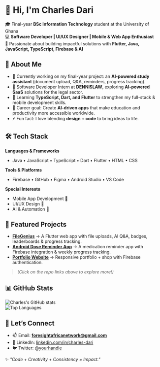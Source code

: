 # 👋 Hi, I'm Charles Dari

🎓 Final-year **BSc Information Technology** student at the University of Ghana  
💻 **Software Developer | UI/UX Designer | Mobile & Web App Enthusiast**  
🚀 Passionate about building impactful solutions with **Flutter, Java, JavaScript, TypeScript, Firebase & AI**  

## 🌟 About Me
- 🔭 Currently working on my final-year project: an **AI-powered study assistant** (document upload, Q&A, reminders, progress tracking).
- 💼 Software Developer Intern at **DENNISLAW**, exploring **AI-powered SaaS** solutions for the legal sector.
- 🌱 Learning **TypeScript, Dart, and Flutter** to strengthen my full-stack & mobile development skills.
- 🎯 Career goal: Create **AI-driven apps** that make education and productivity more accessible worldwide.
- ⚡ Fun fact: I love blending **design + code** to bring ideas to life.

## 🛠️ Tech Stack
**Languages & Frameworks**  
- Java • JavaScript • TypeScript • Dart • Flutter • HTML • CSS  

**Tools & Platforms**  
- Firebase • GitHub • Figma • Android Studio • VS Code  

**Special Interests**  
- Mobile App Development 📱  
- UI/UX Design 🎨  
- AI & Automation 🤖  

## 📌 Featured Projects
- **[FileGenius](#)** → A Flutter web app with file uploads, AI Q&A, badges, leaderboards & progress tracking.  
- **[Android Dose Reminder App](#)** → A medication reminder app with Firebase integration & weekly progress tracking.  
- **[Portfolio Website](#)** → Responsive portfolio + shop with Firebase authentication.  

> *(Click on the repo links above to explore more!)*  

## 📊 GitHub Stats
![Charles's GitHub stats](https://github-readme-stats.vercel.app/api?username=daricharles&show_icons=true&theme=tokyonight)  
![Top Languages](https://github-readme-stats.vercel.app/api/top-langs/?username=daricharles&layout=compact&theme=tokyonight)

## 🤝 Let’s Connect
- 📫 Email: **foresightafricanetwork@gmail.com**  
- 💼 LinkedIn: [linkedin.com/in/charles-dari](#)  
- 🐦 Twitter: [@yourhandle](#)  


✨ *"Code + Creativity + Consistency = Impact."*
